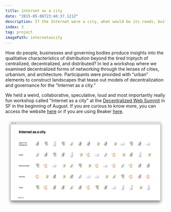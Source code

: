 ```yaml
---
title: internet as a city
date: "2015-05-06T23:46:37.121Z"
description: If the Internet were a city, what would be its roads, buildings, and parks? We explored this question by holding a weird, collaborative, speculative, loud and most importantly really fun workshop called "Internet as a city" at the Decentralized Web Summit in San Franscisco (hosted by the Internet Archive) in the summer of 2018.
index: 3
tag: project
imagePath: internetascity
---
```



How do people, businesses and governing bodies produce insights into the qualitative characteristics of distribution beyond the tired triptych of centralized, decentralized, and distributed? In led a workshop where we examined decentralized forms of networking through the lenses of cities, urbanism, and architecture. Participants were provided with “urban” elements to construct landscapes that tease out models of decentralization and governance for the “Internet as a city.”

We held a weird, collaborative, speculative, loud and most importantly really fun workshop called "Internet as a city" at the [Decentralized Web Summit](https://decentralizedweb.net/) in SF in the beginning of August. If you are curious to know more, you can access the website [here](https://internetas.city/) or if you are using Beaker [here](dat://internetasacity.hashbase.io/).

![website](internetasacity.png)
